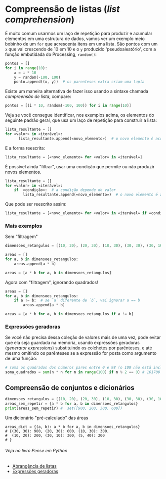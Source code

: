 # Compreensão de listas (*list comprehension*)

É muito comum usarmos um laço de repetição para produzir e acumular elementos em uma estrutura de dados, vamos ver um exemplo meio bobinho de um `for` que acrescenta itens em uma lista. São pontos com um `x` que vai crescendo de 10 em 10 e o `y` produzido 'pseudoaleatório', com a função embutidada do Processing, `random()`:

```python
pontos = []
for i in range(10):
    x = i * 10
    y = random(-100, 100)
    ponto.append((x, y))  # os parenteses extra criam uma tupla
```

Existe um maneira alternativa de fazer isso usando a sintaxe chamada *compreensão de lista*, compare:

```python
pontos = [(i * 10, random(-100, 100)) for i in range(10)]
```

Veja se você consegue identificar, nos exemplos acima, os elementos do seguinte padrão geral, que usa um laço de repetição para construir a lista: 

```python
lista_resultante = []
for «valor» in «iterável»:
      lista_resultante.append(«novo_elemento»)  # o novo elemento é acrescentado
```

E a forma reescrita:

```python
lista_resultante = [«novo_elemento» for «valor» in «iterável»]
```

É possível ainda "filtrar", usar uma condição que permite ou não produzir novos elementos.

```python
lista_resultante = []
for «valor» in «iterável»:
    if  «condição»:  # a condição depende do valor
        lista_resultante.append(«novo_elemento»)  # o novo elemento é acrescentado
```
Que pode ser reescrito assim:

```python
lista_resultante = [«novo_elemento» for «valor» in «iterável» if «condição»]
```

### Mais exemplos

Sem "filtragem"

```python
dimensoes_retangulos = [(10, 20), (20, 30), (10, 30), (30, 30), (30, 10)]

areas = []
for a, b in dimensoes_retangulos:
    areas.append(a * b)

areas = [a * b for a, b in dimensoes_retangulos]
```

Agora com "filtragem", ignorando quadrados!

```python
areas = []
for a, b in dimensoes_retangulos:
    if a != b:  # se `a` diferente de `b`, vai ignorar a == b
        areas.append(a * b)

areas = [a * b for a, b in dimensoes_retangulos if a != b]
```
### Expressões geradoras

Se você não precisa dessa coleção de valores mais de uma vez, pode evitar que ela seja guardada na memória, usando expressões geradoras (*generator expressions*) substituindo os colchetes por parênteses, e até mesmo omitindo os parênteses se a expressão for posta como argumento de uma função:

```python
# soma os quadrados dos números pares entre 0 e 98 (o 100 não está incluso).
soma_quadrados = sum(n * n for n in range(100) if n % 2 == 0) # 161700

```

## Compreensão de conjuntos e dicionários

```python
dimensoes_retangulos = [(10, 20), (20, 30), (10, 30), (30, 30), (30, 10), (5, 40)]
areas_sem_repetir = {a * b for a, b in dimensoes_retangulos}
print(areas_sem_repetir) #  set([900, 200, 300, 600])
```

Um dicionário "pré-calculado" das áreas

```
areas_dict = {(a, b): a * b for a, b in dimensoes_retangulos}
# {(30, 30): 900, (20, 30): 600, (10, 30): 300,
#  (10, 20): 200, (30, 10): 300, (5, 40): 200
# }
```


###### Veja no livro Pense em Python

- [Abrangência de listas](https://github.com/villares/PensePython2e/blob/master/docs/19-extra.md#192---abrang%C3%AAncia-de-listas)
- [Expressões geradoras](https://github.com/villares/PensePython2e/blob/master/docs/19-extra.md#193---express%C3%B5es-geradoras)




